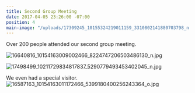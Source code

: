```yaml
---
title: Second Group Meeting
date: 2017-04-05 23:26:00 -07:00
position: 4
main-image: "/uploads/17309245_10155324219011159_3310802141880703798_n.jpg"
---
```


Over 200 people attended our second group meeting.

![16640816_10154163009002466_8224747206503486130_n.jpg](/uploads/16640816_10154163009002466_8224747206503486130_n.jpg)

![17498499_10211729834817837_5290779493453402045_n.jpg](/uploads/17498499_10211729834817837_5290779493453402045_n.jpg)

We even had a special visitor.
![16587163_10154163011172466_5399180400256243364_o.jpg](/uploads/16587163_10154163011172466_5399180400256243364_o.jpg)